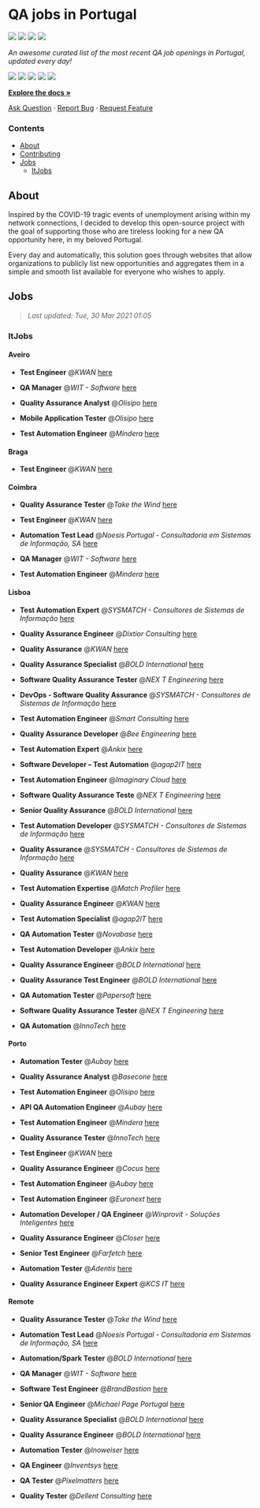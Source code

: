 QA jobs in Portugal
========================

![](https://img.shields.io/static/v1?label=%F0%9F%8C%9F&message=If%20Useful&color=BC4E99)
[![](https://img.shields.io/github/stars/sergiomartins8/qa-jobs-in-portugal)](https://github.com/sergiomartins8/qa-jobs-in-portugal/stargazers)
[![](https://img.shields.io/github/forks/sergiomartins8/qa-jobs-in-portugal)](https://github.com/sergiomartins8/qa-jobs-in-portugal/network/members)
[![](https://img.shields.io/badge/-sergiomartins8-blue?logo=Linkedin&logoColor=white)](https://www.linkedin.com/in/sergiomartins8/)

_An awesome curated list of the most recent QA job openings in Portugal, updated every day!_

[![](https://img.shields.io/github/v/release/sergiomartins8/qa-jobs-in-portugal)](https://github.com/sergiomartins8/qa-jobs-in-portugal/releases)
[![](https://github.com/sergiomartins8/qa-jobs-in-portugal/workflows/release/badge.svg)](https://github.com/sergiomartins8/qa-jobs-in-portugal/actions?query=workflow%3Arelease)
[![](https://img.shields.io/github/issues/sergiomartins8/qa-jobs-in-portugal)](https://github.com/sergiomartins8/qa-jobs-in-portugal/issues)
[![](https://img.shields.io/github/contributors/sergiomartins8/qa-jobs-in-portugal)](https://github.com/sergiomartins8/qa-jobs-in-portugal/graphs/contributors)
[![](https://img.shields.io/github/license/sergiomartins8/qa-jobs-in-portugal)](https://github.com/sergiomartins8/qa-jobs-in-portugal/blob/master/LICENSE)

**[Explore the docs »](https://github.com/sergiomartins8/qa-jobs-in-portugal/blob/master/docs/DOCUMENTATION.md)**

[Ask Question](https://github.com/sergiomartins8/qa-jobs-in-portugal/issues) 
·
[Report Bug](https://github.com/sergiomartins8/qa-jobs-in-portugal/issues)
·
[Request Feature](https://github.com/sergiomartins8/qa-jobs-in-portugal/issues)

### Contents
* [About](#about)
* [Contributing](https://github.com/sergiomartins8/qa-jobs-in-portugal/blob/master/docs/CONTRIBUTING.md)
* [Jobs](#jobs)
  * [ItJobs](#itjobs)

## About
Inspired by the COVID-19 tragic events of unemployment arising within my network connections, I decided to develop this open-source project with the goal of supporting those who are tireless looking for a new QA opportunity here, in my beloved Portugal.

Every day and automatically, this solution goes through websites that allow organizations to publicly list new opportunities and aggregates them in a simple and smooth list available for everyone who wishes to apply.

Jobs
---------

> _Last updated: Tue, 30 Mar 2021 01:05_

### ItJobs

#### Aveiro

- **Test Engineer** @_KWAN_ [here](https://www.itjobs.pt/oferta/379134/test-engineer)


- **QA Manager** @_WIT - Software_ [here](https://www.itjobs.pt/oferta/377081/qa-manager)


- **Quality Assurance Analyst** @_Olisipo_ [here](https://www.itjobs.pt/oferta/375906/quality-assurance-analyst)


- **Mobile Application Tester** @_Olisipo_ [here](https://www.itjobs.pt/oferta/374725/mobile-application-tester)


- **Test Automation Engineer** @_Mindera_ [here](https://www.itjobs.pt/oferta/375017/test-automation-engineer)

#### Braga

- **Test Engineer** @_KWAN_ [here](https://www.itjobs.pt/oferta/379134/test-engineer)

#### Coimbra

- **Quality Assurance Tester** @_Take the Wind_ [here](https://www.itjobs.pt/oferta/375993/quality-assurance-tester-take-the-wind)


- **Test Engineer** @_KWAN_ [here](https://www.itjobs.pt/oferta/379134/test-engineer)


- **Automation Test Lead** @_Noesis Portugal - Consultadoria em Sistemas de Informação, SA_ [here](https://www.itjobs.pt/oferta/374929/automation-test-lead-full-remote)


- **QA Manager** @_WIT - Software_ [here](https://www.itjobs.pt/oferta/377081/qa-manager)


- **Test Automation Engineer** @_Mindera_ [here](https://www.itjobs.pt/oferta/375017/test-automation-engineer)

#### Lisboa

- **Test Automation Expert** @_SYSMATCH - Consultores de Sistemas de Informação_ [here](https://www.itjobs.pt/oferta/370360/test-automation-expert)


- **Quality Assurance Engineer** @_Dixtior Consulting_ [here](https://www.itjobs.pt/oferta/378732/quality-assurance-engineer)


- **Quality Assurance** @_KWAN_ [here](https://www.itjobs.pt/oferta/375606/quality-assurance)


- **Quality Assurance Specialist** @_BOLD International_ [here](https://www.itjobs.pt/oferta/376118/quality-assurance-specialist)


- **Software Quality Assurance Tester** @_NEX T Engineering_ [here](https://www.itjobs.pt/oferta/379235/software-quality-assurance-tester)


- **DevOps - Software Quality Assurance** @_SYSMATCH - Consultores de Sistemas de Informação_ [here](https://www.itjobs.pt/oferta/370643/devops-software-quality-assurance)


- **Test Automation Engineer** @_Smart Consulting_ [here](https://www.itjobs.pt/oferta/377654/test-automation-engineer)


- **Quality Assurance Developer** @_Bee Engineering_ [here](https://www.itjobs.pt/oferta/373982/quality-assurance-developer)


- **Test Automation Expert** @_Ankix_ [here](https://www.itjobs.pt/oferta/375458/test-automation-expert)


- **Software Developer – Test Automation** @_agap2IT_ [here](https://www.itjobs.pt/oferta/379565/software-developer-test-automation)


- **Test Automation Engineer** @_Imaginary Cloud_ [here](https://www.itjobs.pt/oferta/375980/test-automation-engineer)


- **Software Quality Assurance Teste** @_NEX T Engineering_ [here](https://www.itjobs.pt/oferta/378659/software-quality-assurance-teste)


- **Senior Quality Assurance** @_BOLD International_ [here](https://www.itjobs.pt/oferta/375126/senior-quality-assurance)


- **Test Automation Developer** @_SYSMATCH - Consultores de Sistemas de Informação_ [here](https://www.itjobs.pt/oferta/370886/test-automation-developer)


- **Quality Assurance** @_SYSMATCH - Consultores de Sistemas de Informação_ [here](https://www.itjobs.pt/oferta/374052/quality-assurance)


- **Quality Assurance** @_KWAN_ [here](https://www.itjobs.pt/oferta/376563/quality-assurance)


- **Test Automation Expertise** @_Match Profiler_ [here](https://www.itjobs.pt/oferta/371721/test-automation-expertise)


- **Quality Assurance Engineer** @_KWAN_ [here](https://www.itjobs.pt/oferta/375619/quality-assurance-engineer)


- **Test Automation Specialist** @_agap2IT_ [here](https://www.itjobs.pt/oferta/375080/test-automation-specialist-portugal)


- **QA Automation Tester** @_Novabase_ [here](https://www.itjobs.pt/oferta/378540/qa-automation-tester)


- **Test Automation Developer** @_Ankix_ [here](https://www.itjobs.pt/oferta/375463/test-automation-developer)


- **Quality Assurance Engineer** @_BOLD International_ [here](https://www.itjobs.pt/oferta/375350/quality-assurance-engineer)


- **Quality Assurance Test Engineer** @_BOLD International_ [here](https://www.itjobs.pt/oferta/376772/quality-assurance-test-engineer)


- **QA Automation Tester** @_Papersoft_ [here](https://www.itjobs.pt/oferta/377931/qa-automation-tester)


- **Software Quality Assurance Tester** @_NEX T Engineering_ [here](https://www.itjobs.pt/oferta/378234/software-quality-assurance-tester)


- **QA Automation** @_InnoTech_ [here](https://www.itjobs.pt/oferta/379812/qa-automation)

#### Porto

- **Automation Tester** @_Aubay_ [here](https://www.itjobs.pt/oferta/376344/automation-tester)


- **Quality Assurance Analyst** @_Basecone_ [here](https://www.itjobs.pt/oferta/375533/quality-assurance-analyst)


- **Test Automation Engineer** @_Olisipo_ [here](https://www.itjobs.pt/oferta/376816/test-automation-engineer)


- **API QA Automation Engineer** @_Aubay_ [here](https://www.itjobs.pt/oferta/376343/api-qa-automation-engineer)


- **Test Automation Engineer** @_Mindera_ [here](https://www.itjobs.pt/oferta/375017/test-automation-engineer)


- **Quality Assurance Tester** @_InnoTech_ [here](https://www.itjobs.pt/oferta/374556/quality-assurance-tester)


- **Test Engineer** @_KWAN_ [here](https://www.itjobs.pt/oferta/379134/test-engineer)


- **Quality Assurance Engineer** @_Cocus_ [here](https://www.itjobs.pt/oferta/376271/quality-assurance-engineer)


- **Test Automation Engineer** @_Aubay_ [here](https://www.itjobs.pt/oferta/377222/test-automation-engineer)


- **Test Automation Engineer** @_Euronext_ [here](https://www.itjobs.pt/oferta/377097/test-automation-engineer)


- **Automation Developer / QA Engineer** @_Winprovit - Soluções Inteligentes_ [here](https://www.itjobs.pt/oferta/376629/automation-developer-qa-engineer)


- **Quality Assurance Engineer** @_Closer_ [here](https://www.itjobs.pt/oferta/378138/quality-assurance-engineer)


- **Senior Test Engineer** @_Farfetch_ [here](https://www.itjobs.pt/oferta/374519/senior-test-engineer)


- **Automation Tester** @_Adentis_ [here](https://www.itjobs.pt/oferta/376901/automation-tester)


- **Quality Assurance Engineer Expert** @_KCS IT_ [here](https://www.itjobs.pt/oferta/376556/quality-assurance-engineer-expert)

#### Remote

- **Quality Assurance Tester** @_Take the Wind_ [here](https://www.itjobs.pt/oferta/375993/quality-assurance-tester-take-the-wind)


- **Automation Test Lead** @_Noesis Portugal - Consultadoria em Sistemas de Informação, SA_ [here](https://www.itjobs.pt/oferta/374929/automation-test-lead-full-remote)


- **Automation/Spark Tester** @_BOLD International_ [here](https://www.itjobs.pt/oferta/375347/automation-spark-tester)


- **QA Manager** @_WIT - Software_ [here](https://www.itjobs.pt/oferta/377081/qa-manager)


- **Software Test Engineer** @_BrandBastion_ [here](https://www.itjobs.pt/oferta/379190/software-test-engineer-remote)


- **Senior QA Engineer** @_Michael Page Portugal_ [here](https://www.itjobs.pt/oferta/379498/senior-qa-engineer-m-f-full-remote)


- **Quality Assurance Specialist** @_BOLD International_ [here](https://www.itjobs.pt/oferta/376118/quality-assurance-specialist)


- **Quality Assurance Engineer** @_BOLD International_ [here](https://www.itjobs.pt/oferta/375350/quality-assurance-engineer)


- **Automation Tester** @_Inoweiser_ [here](https://www.itjobs.pt/oferta/374117/automation-tester-fully-remote)


- **QA Engineer** @_Inventsys_ [here](https://www.itjobs.pt/oferta/379049/qa-engineer)


- **QA Tester** @_Pixelmatters_ [here](https://www.itjobs.pt/oferta/377195/qa-tester)


- **Quality Tester** @_Dellent Consulting_ [here](https://www.itjobs.pt/oferta/379006/quality-tester)

